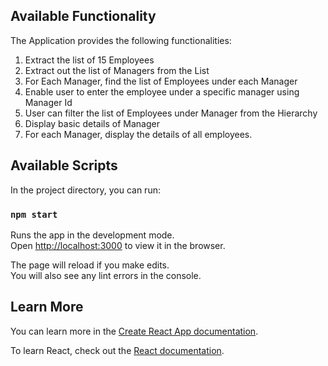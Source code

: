 ## Available Functionality

The Application provides the following functionalities:

1. Extract the list of 15 Employees
2. Extract out the list of Managers from the List
3. For Each Manager, find the list of Employees under each Manager
4. Enable user to enter the employee under a specific manager using Manager Id
5. User can filter the list of Employees under Manager from the Hierarchy
6. Display basic details of Manager
7. For each Manager, display the details of all employees.

## Available Scripts

In the project directory, you can run:

### `npm start`

Runs the app in the development mode.<br />
Open [http://localhost:3000](http://localhost:3000) to view it in the browser.

The page will reload if you make edits.<br />
You will also see any lint errors in the console.

## Learn More

You can learn more in the [Create React App documentation](https://facebook.github.io/create-react-app/docs/getting-started).

To learn React, check out the [React documentation](https://reactjs.org/).
